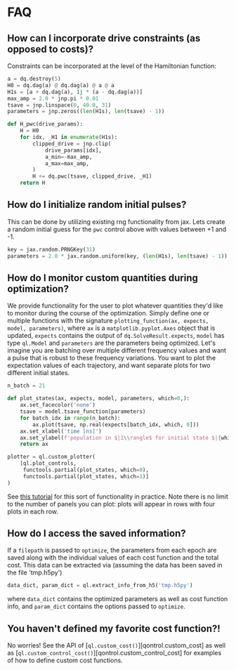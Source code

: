 # FAQ

## How can I incorporate drive **constraints** (as opposed to costs)?

Constraints can be incorporated at the level of the Hamiltonian function:

```python
a = dq.destroy(5)
H0 = dq.dag(a) @ dq.dag(a) @ a @ a
H1s = [a + dq.dag(a), 1j * (a - dq.dag(a))]
max_amp = 2.0 * jnp.pi * 0.01
tsave = jnp.linspace(0, 40.0, 31)
parameters = jnp.zeros((len(H1s), len(tsave) - 1))

def H_pwc(drive_params):
    H = H0
    for idx, _H1 in enumerate(H1s):
        clipped_drive = jnp.clip(
            drive_params[idx],
            a_min=-max_amp,
            a_max=max_amp,
        )
        H += dq.pwc(tsave, clipped_drive, _H1)
    return H
```

## How do I initialize random initial pulses?

This can be done by utilizing existing rng functionality from jax. Lets create a random initial guess for the `pwc` control above with values between +1 and -1.
```python
key = jax.random.PRNGKey(31)
parameters = 2.0 * jax.random.uniform(key, (len(H1s), len(tsave) - 1)) - 1.0
```

## How do I monitor custom quantities during optimization?

We provide functionality for the user to plot whatever quantities they'd like to monitor during the course of the optimization. Simply define one or multiple functions with the signature `plotting_function(ax, expects, model, parameters)`, where `ax` is a `matplotlib.pyplot.Axes` object that is updated, `expects` contains the output of `dq.SolveResult.expects`, `model` has type `ql.Model` and `parameters` are the parameters being optimized. Let's imagine you are batching over multiple different frequency values and want a pulse that is robust to these frequency variations. You want to plot the expectation values of each trajectory, and want separate plots for two different initial states. 
```python
n_batch = 21

def plot_states(ax, expects, model, parameters, which=0,):
    ax.set_facecolor('none')
    tsave = model.tsave_function(parameters)
    for batch_idx in range(n_batch):
        ax.plot(tsave, np.real(expects[batch_idx, which, 0]))
    ax.set_xlabel('time [ns]')
    ax.set_ylabel(f'population in $|1\\rangle$ for initial state $|{which}\\rangle$')
    return ax

plotter = ql.custom_plotter(
    [ql.plot_controls,
     functools.partial(plot_states, which=0),
     functools.partial(plot_states, which=1)]
)
```
See [this tutorial](../examples/qubit) for this sort of functionality in practice. Note there is no limit to the number of panels you can plot: plots will appear in rows with four plots in each row.

## How do I access the saved information?

If a `filepath` is passed to `optimize`, the parameters from each epoch are saved along with the individual values of each cost function and the total cost. This data can be extracted via (assuming the data has been saved in the file 'tmp.h5py')
<!-- skip: next -->
```python
data_dict, param_dict = ql.extract_info_from_h5('tmp.h5py')
```
where `data_dict` contains the optimized parameters as well as cost function info, and `param_dict` contains the options passed to `optimize`.

## You haven't defined my favorite cost function?!

No worries! See the API of [`ql.custom_cost()`][qontrol.custom_cost] as well as [`ql.custom_control_cost()`][qontrol.custom_control_cost] for examples of how to define custom cost functions.
